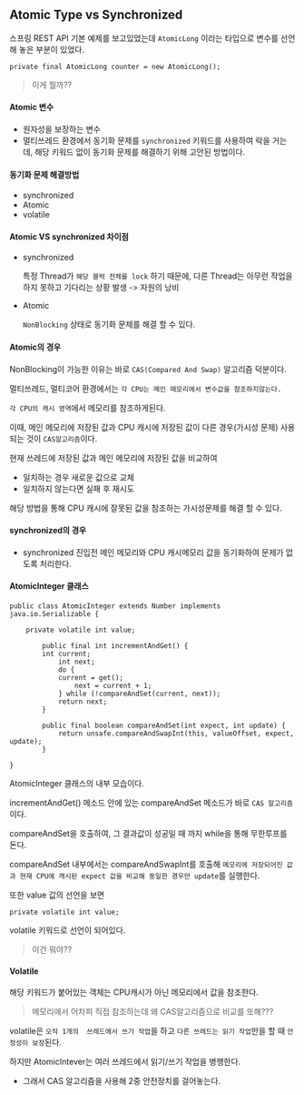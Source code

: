 ## Atomic Type vs Synchronized



스프링 REST API 기본 예제를 보고있었는데 `AtomicLong` 이라는 타입으로 변수를 선언해 놓은 부분이 있었다.

```
private final AtomicLong counter = new AtomicLong();
```



> 이게 뭘까??



#### Atomic 변수

- 원자성을 보장하는 변수
- 멀티쓰레드 환경에서 동기화 문제를 `synchronized` 키워드를 사용하여 락을 거는데, 해당 키워드 없이 동기화 문제를 해결하기 위해 고안된 방법이다.



#### 동기화 문제 해결방법

- synchronized
- Atomic
- volatile



#### Atomic VS synchronized 차이점

- synchronized 

  특정 Thread가 `해당 블럭 전체를 lock` 하기 때문에, 다른 Thread는 아무런 작업을 하지 못하고 기다리는 상황 발생 -> 자원의 낭비



- Atomic

   `NonBlocking` 상태로 동기화 문제를 해결 할 수 있다.



#### Atomic의 경우

NonBlocking이 가능한 이유는 바로 `CAS(Compared And Swap)` 알고리즘 덕분이다.



멀티쓰레드, 멀티코어 환경에서는 `각 CPU는 메인 메모리에서 변수값을 참조하지않는다.`

`각 CPU의 캐시 영역`에서 메모리를 참조하게된다.



이때, 메인 메모리에 저장된 값과 CPU 캐시에 저장된 값이 다른 경우(가시성 문제) 사용되는 것이 `CAS알고리즘`이다.



현재 쓰레드에 저장된 값과 메인 메모리에 저장된 값을 비교하여 

- 일치하는 경우 새로운 값으로 교체 
- 일치하지 않는다면 실패 후 재시도

해당 방법을 통해 CPU 캐시에 잘못된 값을 참조하는 가시성문제를 해결 할 수 있다.



#### synchronized의 경우 

- synchronized 진입전 메인 메모리와 CPU 캐시메모리 값을 동기화하여 문제가 없도록 처리한다.





#### AtomicInteger 클래스

```
public class AtomicInteger extends Number implements java.io.Serializable {

	private volatile int value; 
        
        public final int incrementAndGet() { 
	    int current; 
            int next;
            do { 
	        current = get(); 
                next = current + 1; 
            } while (!compareAndSet(current, next));
            return next; 
        } 
        
        public final boolean compareAndSet(int expect, int update) {
        	return unsafe.compareAndSwapInt(this, valueOffset, expect, update); 
        }	
            
}
```

AtomicInteger 클래스의 내부 모습이다.

incrementAndGet() 메소드 안에 있는 compareAndSet 메소드가 바로 `CAS 알고리즘`이다.



compareAndSet을 호출하여, 그 결과값이 성공일 때 까지 while을 통해 무한루프를 돈다.

compareAndSet 내부에서는 compareAndSwapInt를 호출해 `메모리에 저장되어진 값과 현재 CPU에 캐시된 expect 값을 비교해 동일한 경우만 update`를 실행한다.



또한 value 값의 선언을 보면

```
private volatile int value;
```

volatile 키워드로 선언이 되어있다.

> 이건 뭐야??



#### Volatile

해당 키워드가 붙어있는 객체는 CPU캐시가 아닌 메모리에서 값을 참조한다.

> 메모리에서 어차피 직접 참조하는데 왜 CAS알고리즘으로 비교를 또해???



volatile은 `오직 1개의  쓰레드에서 쓰기 작업`을 하고 `다른 쓰레드는 읽기 작업`만을 할 때 `안정성이 보장`된다.



하지만 AtomicIntever는 여러 쓰레드에서 읽기/쓰기 작업을 병행한다.

- 그래서 CAS 알고리즘을 사용해 2중 안전장치를 걸어놓는다.

